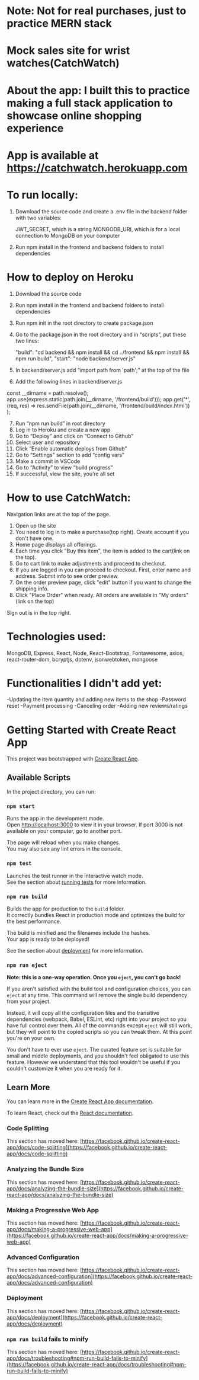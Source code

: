 # Note: Not for real purchases, just to practice MERN stack

# Mock sales site for wrist watches(CatchWatch)

# About the app: I built this to practice making a full stack application to showcase online shopping experience

# App is available at https://catchwatch.herokuapp.com

# To run locally:

1. Download the source code and create a .env file in the backend folder with two variables:

   JWT_SECRET, which is a string
   MONGODB_URI, which is for a local connection to MongoDB on your computer

2. Run npm install in the frontend and backend folders to install dependencies

# How to deploy on Heroku

1. Download the source code
2. Run npm install in the frontend and backend folders to install dependencies
3. Run npm init in the root directory to create package.json
4. Go to the package.json in the root directory and in “scripts”, put these two lines:

   "build": "cd backend && npm install && cd ../frontend && npm install && npm run build",
   "start": "node backend/server.js"

5. In backend/server.js add “import path from 'path';” at the top of the file
6. Add the following lines in backend/server.js

const \_\_dirname = path.resolve();
app.use(express.static(path.join(\_\_dirname, '/frontend/build')));
app.get('\*', (req, res) => res.sendFile(path.join(\_\_dirname, '/frontend/build/index.html')) );

7. Run “npm run build” in root directory
8. Log in to Heroku and create a new app
9. Go to “Deploy” and click on “Connect to Github”
10. Select user and repository
11. Click “Enable automatic deploys from Github”
12. Go to “Settings” section to add “config vars”
13. Make a commit in VSCode
14. Go to “Activity” to view “build progress”
15. If successful, view the site, you’re all set

# How to use CatchWatch:

Navigation links are at the top of the page.

1. Open up the site
2. You need to log in to make a purchase(top right). Create account if you don't have one.
3. Home page displays all offerings.
4. Each time you click "Buy this item", the item is added to the cart(link on the top).
5. Go to cart link to make adjustments and proceed to checkout.
6. If you are logged in you can proceed to checkout. First, enter name and address. Submit info to see order preview.
7. On the order preview page, click "edit" button if you want to change the shipping info.
8. Click "Place Order" when ready. All orders are available in "My orders"(link on the top)

Sign out is in the top right.

# Technologies used:

MongoDB, Express, React, Node, React-Bootstrap, Fontawesome, axios, react-router-dom, bcryptjs, dotenv, jsonwebtoken, mongoose

# Functionalities I didn't add yet:

-Updating the item quantity and adding new items to the shop
-Password reset
-Payment processing
-Canceling order
-Adding new reviews/ratings

# Getting Started with Create React App

This project was bootstrapped with [Create React App](https://github.com/facebook/create-react-app).

## Available Scripts

In the project directory, you can run:

### `npm start`

Runs the app in the development mode.\
Open [http://localhost:3000](http://localhost:3000) to view it in your browser. If port 3000 is not available on your computer, go to another port.

The page will reload when you make changes.\
You may also see any lint errors in the console.

### `npm test`

Launches the test runner in the interactive watch mode.\
See the section about [running tests](https://facebook.github.io/create-react-app/docs/running-tests) for more information.

### `npm run build`

Builds the app for production to the `build` folder.\
It correctly bundles React in production mode and optimizes the build for the best performance.

The build is minified and the filenames include the hashes.\
Your app is ready to be deployed!

See the section about [deployment](https://facebook.github.io/create-react-app/docs/deployment) for more information.

### `npm run eject`

**Note: this is a one-way operation. Once you `eject`, you can't go back!**

If you aren't satisfied with the build tool and configuration choices, you can `eject` at any time. This command will remove the single build dependency from your project.

Instead, it will copy all the configuration files and the transitive dependencies (webpack, Babel, ESLint, etc) right into your project so you have full control over them. All of the commands except `eject` will still work, but they will point to the copied scripts so you can tweak them. At this point you're on your own.

You don't have to ever use `eject`. The curated feature set is suitable for small and middle deployments, and you shouldn't feel obligated to use this feature. However we understand that this tool wouldn't be useful if you couldn't customize it when you are ready for it.

## Learn More

You can learn more in the [Create React App documentation](https://facebook.github.io/create-react-app/docs/getting-started).

To learn React, check out the [React documentation](https://reactjs.org/).

### Code Splitting

This section has moved here: [https://facebook.github.io/create-react-app/docs/code-splitting](https://facebook.github.io/create-react-app/docs/code-splitting)

### Analyzing the Bundle Size

This section has moved here: [https://facebook.github.io/create-react-app/docs/analyzing-the-bundle-size](https://facebook.github.io/create-react-app/docs/analyzing-the-bundle-size)

### Making a Progressive Web App

This section has moved here: [https://facebook.github.io/create-react-app/docs/making-a-progressive-web-app](https://facebook.github.io/create-react-app/docs/making-a-progressive-web-app)

### Advanced Configuration

This section has moved here: [https://facebook.github.io/create-react-app/docs/advanced-configuration](https://facebook.github.io/create-react-app/docs/advanced-configuration)

### Deployment

This section has moved here: [https://facebook.github.io/create-react-app/docs/deployment](https://facebook.github.io/create-react-app/docs/deployment)

### `npm run build` fails to minify

This section has moved here: [https://facebook.github.io/create-react-app/docs/troubleshooting#npm-run-build-fails-to-minify](https://facebook.github.io/create-react-app/docs/troubleshooting#npm-run-build-fails-to-minify)

